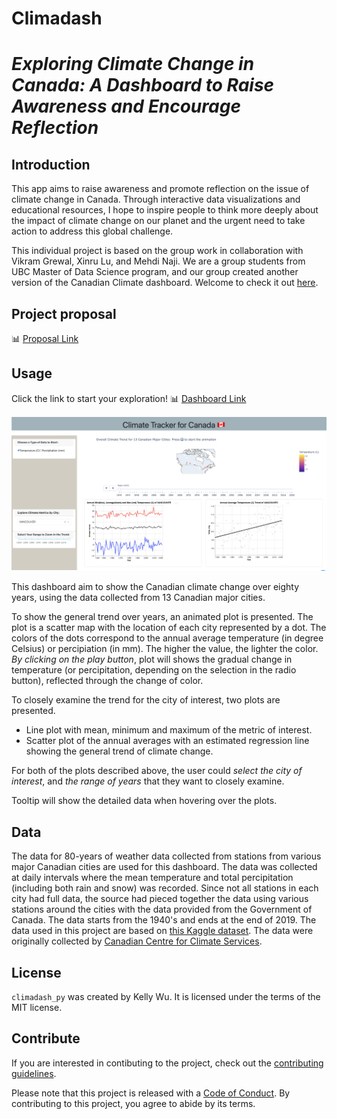 # Climadash
***Exploring Climate Change in Canada: A Dashboard to Raise Awareness and Encourage Reflection***
===

## Introduction
This app aims to raise awareness and promote reflection on the issue of climate change in Canada. Through interactive data visualizations and educational resources, I hope to inspire people to think more deeply about the impact of climate change on our planet and the urgent need to take action to address this global challenge. 

This individual project is based on the group work in collaboration with Vikram Grewal, Xinru Lu, and Mehdi Naji. We are a group students from UBC Master of Data Science program, and our group created another version of the Canadian Climate dashboard. Welcome to check it out [here](https://jlittlefull.shinyapps.io/climadash/).

## Project proposal
📊 [Proposal Link](https://github.com/UBC-MDS/climadash/blob/main/report/proposal.md)

## Usage

Click the link to start your exploration!
📊 [Dashboard Link](https://climadash-ca.onrender.com)

![pic](/data/screenshot.png)

This dashboard aim to show the Canadian climate change over eighty years, using the data collected from 13 Canadian major cities. 

To show the general trend over years, an animated plot is presented. The plot is a scatter map with the location of each city represented by a dot. The colors of the dots correspond to the annual average temperature (in degree Celsius) or percipiation (in mm). The higher the value, the lighter the color. *By clicking on the play button*, plot will shows the gradual change in temperature (or percipitation, depending on the selection in the radio button), reflected through the change of color. 

To closely examine the trend for the city of interest, two plots are presented.
- Line plot with mean, minimum and maximum of the metric of interest.
- Scatter plot of the annual averages with an estimated regression line showing the general trend of climate change.

For both of the plots described above, the user could *select the city of interest*, and *the range of years* that they want to closely examine.

Tooltip will show the detailed data when hovering over the plots. 

## Data
The data for 80-years of weather data collected from stations from various major Canadian cities are used for this dashboard. The data was collected at daily intervals where the mean temperature and total percipitation (including both rain and snow) was recorded. Since not all stations in each city had full data, the source had pieced together the data using various stations around the cities with the data provided from the Government of Canada. The data starts from the 1940's and ends at the end of 2019. The data used in this project are based on [this Kaggle dataset](https://www.kaggle.com/datasets/aturner374/eighty-years-of-canadian-climate-data). The data were originally collected by [Canadian Centre for Climate Services](https://climate-change.canada.ca/climate-data/#/daily-climate-data).

## License

`climadash_py` was created by Kelly Wu.
It is licensed under the terms of the MIT license.

## Contribute

If you are interested in contibuting to the project, check out the [contributing guidelines](https://github.com/kellywujy/climadash_py/blob/main/CONTRIBUTING.md). 

Please note that this project is released with a [Code of Conduct](https://github.com/kellywujy/climadash_py/blob/main/CONDUCT.md). By contributing to this project, you agree to abide by its terms.

